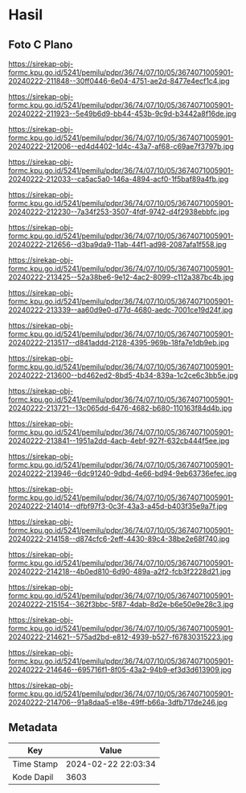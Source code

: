 # Hasil

## Foto C Plano

https://sirekap-obj-formc.kpu.go.id/5241/pemilu/pdpr/36/74/07/10/05/3674071005901-20240222-211848--30ff0446-6e04-4751-ae2d-8477e4ecf1c4.jpg

https://sirekap-obj-formc.kpu.go.id/5241/pemilu/pdpr/36/74/07/10/05/3674071005901-20240222-211923--5e49b6d9-bb44-453b-9c9d-b3442a8f16de.jpg

https://sirekap-obj-formc.kpu.go.id/5241/pemilu/pdpr/36/74/07/10/05/3674071005901-20240222-212006--ed4d4402-1d4c-43a7-af68-c69ae7f3797b.jpg

https://sirekap-obj-formc.kpu.go.id/5241/pemilu/pdpr/36/74/07/10/05/3674071005901-20240222-212033--ca5ac5a0-146a-4894-acf0-1f5baf89a4fb.jpg

https://sirekap-obj-formc.kpu.go.id/5241/pemilu/pdpr/36/74/07/10/05/3674071005901-20240222-212230--7a34f253-3507-4fdf-9742-d4f2938ebbfc.jpg

https://sirekap-obj-formc.kpu.go.id/5241/pemilu/pdpr/36/74/07/10/05/3674071005901-20240222-212656--d3ba9da9-11ab-44f1-ad98-2087afa1f558.jpg

https://sirekap-obj-formc.kpu.go.id/5241/pemilu/pdpr/36/74/07/10/05/3674071005901-20240222-213425--52a38be6-9e12-4ac2-8099-c112a387bc4b.jpg

https://sirekap-obj-formc.kpu.go.id/5241/pemilu/pdpr/36/74/07/10/05/3674071005901-20240222-213339--aa60d9e0-d77d-4680-aedc-7001ce19d24f.jpg

https://sirekap-obj-formc.kpu.go.id/5241/pemilu/pdpr/36/74/07/10/05/3674071005901-20240222-213517--d841addd-2128-4395-969b-18fa7e1db9eb.jpg

https://sirekap-obj-formc.kpu.go.id/5241/pemilu/pdpr/36/74/07/10/05/3674071005901-20240222-213600--bd462ed2-8bd5-4b34-839a-1c2ce6c3bb5e.jpg

https://sirekap-obj-formc.kpu.go.id/5241/pemilu/pdpr/36/74/07/10/05/3674071005901-20240222-213721--13c065dd-6476-4682-b680-110163f84d4b.jpg

https://sirekap-obj-formc.kpu.go.id/5241/pemilu/pdpr/36/74/07/10/05/3674071005901-20240222-213841--1951a2dd-4acb-4ebf-927f-632cb444f5ee.jpg

https://sirekap-obj-formc.kpu.go.id/5241/pemilu/pdpr/36/74/07/10/05/3674071005901-20240222-213946--6dc91240-9dbd-4e66-bd94-9eb63736efec.jpg

https://sirekap-obj-formc.kpu.go.id/5241/pemilu/pdpr/36/74/07/10/05/3674071005901-20240222-214014--dfbf97f3-0c3f-43a3-a45d-b403f35e9a7f.jpg

https://sirekap-obj-formc.kpu.go.id/5241/pemilu/pdpr/36/74/07/10/05/3674071005901-20240222-214158--d874cfc6-2eff-4430-89c4-38be2e68f740.jpg

https://sirekap-obj-formc.kpu.go.id/5241/pemilu/pdpr/36/74/07/10/05/3674071005901-20240222-214218--4b0ed810-6d90-489a-a2f2-fcb3f2228d21.jpg

https://sirekap-obj-formc.kpu.go.id/5241/pemilu/pdpr/36/74/07/10/05/3674071005901-20240222-215154--362f3bbc-5f87-4dab-8d2e-b6e50e9e28c3.jpg

https://sirekap-obj-formc.kpu.go.id/5241/pemilu/pdpr/36/74/07/10/05/3674071005901-20240222-214621--575ad2bd-e812-4939-b527-f67830315223.jpg

https://sirekap-obj-formc.kpu.go.id/5241/pemilu/pdpr/36/74/07/10/05/3674071005901-20240222-214646--695716f1-8f05-43a2-94b9-ef3d3d613909.jpg

https://sirekap-obj-formc.kpu.go.id/5241/pemilu/pdpr/36/74/07/10/05/3674071005901-20240222-214706--91a8daa5-e18e-49ff-b66a-3dfb717de246.jpg


## Metadata

| Key        | Value               |
| ---------- | ------------------- |
| Time Stamp | 2024-02-22 22:03:34 |
| Kode Dapil | 3603                |



